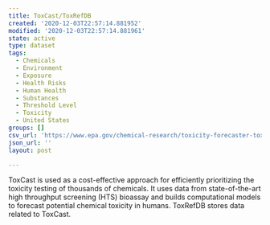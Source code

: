 ```yaml
---
title: ToxCast/ToxRefDB
created: '2020-12-03T22:57:14.881952'
modified: '2020-12-03T22:57:14.881961'
state: active
type: dataset
tags:
  - Chemicals
  - Environment
  - Exposure
  - Health Risks
  - Human Health
  - Substances
  - Threshold Level
  - Toxicity
  - United States
groups: []
csv_url: 'https://www.epa.gov/chemical-research/toxicity-forecaster-toxcasttm-data'
json_url: ''
layout: post

---
```

ToxCast is used as a cost-effective approach for efficiently prioritizing the toxicity testing of thousands of chemicals. It uses data from state-of-the-art high throughput screening (HTS) bioassay and builds computational models to forecast potential chemical toxicity in humans. ToxRefDB stores data related to ToxCast.
